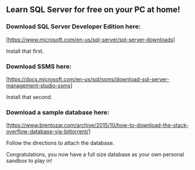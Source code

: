 ## Learn SQL Server for free on your PC at home!

### Download SQL Server Developer Edition here: 

[https://www.microsoft.com/en-us/sql-server/sql-server-downloads]

Install that first.

### Download SSMS here: 

[https://docs.microsoft.com/en-us/sql/ssms/download-sql-server-management-studio-ssms]

Install that second.

### Download a sample database here: 

[https://www.brentozar.com/archive/2015/10/how-to-download-the-stack-overflow-database-via-bittorrent/]

Follow the directions to attach the database.

Congratulations, you now have a full size database as your own personal sandbox to play in!
